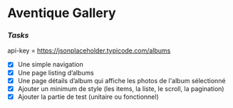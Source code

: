# Aventique Gallery

### **_Tasks_**

api-key = https://jsonplaceholder.typicode.com/albums

- [x] Une simple navigation
- [x] Une page listing d’albums
- [x] Une page détails d’album qui affiche les photos de l'album sélectionné
- [x] Ajouter un minimum de style (les items, la liste, le scroll, la pagination)
- [x] Ajouter la partie de test (unitaire ou fonctionnel)
